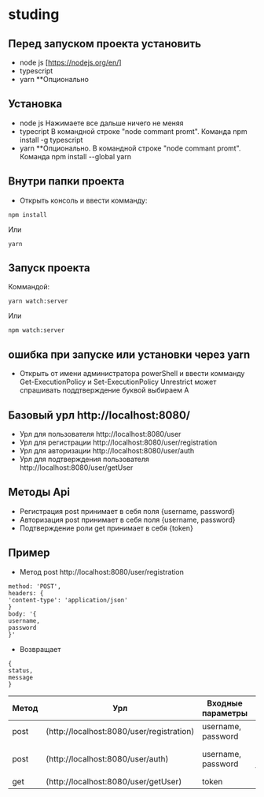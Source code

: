 # studing

## Перед запуском проекта установить 

- node js [https://nodejs.org/en/]
- typescript
- yarn **Опционально

## Установка 

- node js Нажимаете все дальше ничего не меняя
- typecript В командной строке "node commant promt". Команда npm install -g typescript
- yarn **Опционально. В командной строке "node commant promt". Команда npm install --global yarn

## Внутри папки проекта 
- Открыть консоль и ввести комманду:
```
npm install
```
Или 
```
yarn
```

## Запуск проекта

Коммандой:
```
yarn watch:server
```
Или
```
npm watch:server
```

## ошибка при запуске или установки через yarn 

- Открыть от имени администратора powerShell и ввести комманду Get-ExecutionPolicy и Set-ExecutionPolicy Unrestrict может спрашивать поддтверждение буквой выбираем A 

## Базовый урл http://localhost:8080/

- Урл для пользователя http://localhost:8080/user
- Урл для региcтрации http://localhost:8080/user/registration
- Урл для авторизации http://localhost:8080/user/auth
- Урл для подтверждения пользователя http://localhost:8080/user/getUser

## Методы Api
- Регистрация post принимает в себя поля {username, password}
- Авторизация post принимает в себя поля {username, password}
- Подтверждение роли get принимает в себя {token}

## Пример
- Метод post
 http://localhost:8080/user/registration
```
method: 'POST',
headers: {
'content-type': 'application/json'
}
body: '{
username,
password
}'
```
- Возвращает 

```
{
status,
message
}
```

| Метод  | Урл                                       | Входные параметры | Выходные параметры |
| ------------- |-------------------------------------------| ------------- | ------------- |
| post  | (http://localhost:8080/user/registration) | username, password | status, message |
| post  | (http://localhost:8080/user/auth)         | username, password | status, message, token |
| get  | (http://localhost:8080/user/getUser)      | token | ничего |

